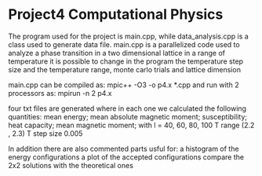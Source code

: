# Project4 Computational Physics
The program used for the project is main.cpp, while data_analysis.cpp is a class used to generate data file.
main.cpp is a parallelized code used to analyze a phase transition in a two dimensional lattice in a range of temperature
it is possible to change in the program the temperature step size and the temperature range, monte carlo trials and lattice dimension

main.cpp can be compiled as:
mpic++ -O3 -o p4.x *.cpp
and run with 2 processors as:
mpirun -n 2 p4.x

four txt files are generated where in each one we calculated the following quantities:
mean energy;
mean absolute magnetic moment;
susceptibility;
heat capacity;
mean magnetic moment;
with l = 40, 60, 80, 100
T range (2.2 , 2.3)
T step size 0.005

In addition there are also commented parts usful for:
a histogram of the energy configurations
a plot of the accepted configurations
compare the 2x2 solutions with the theoretical ones
